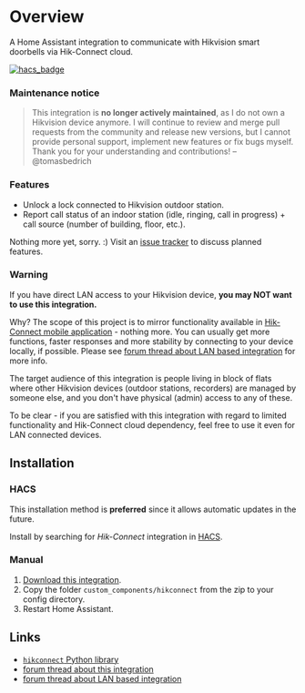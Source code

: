 # Overview

A Home Assistant integration to communicate with Hikvision smart doorbells via Hik-Connect cloud.

[![hacs_badge](https://img.shields.io/badge/HACS-Default-orange.svg)](https://github.com/custom-components/hacs)

### Maintenance notice

> This integration is **no longer actively maintained**, as I do not own a Hikvision device anymore. I will continue to review and merge pull requests from the community and release new versions, but I cannot provide personal support, implement new features or fix bugs myself. Thank you for your understanding and contributions! – @tomasbedrich

### Features
- Unlock a lock connected to Hikvision outdoor station.
- Report call status of an indoor station (idle, ringing, call in progress) + call source (number of building, floor, etc.).

Nothing more yet, sorry. :) Visit an [issue tracker] to discuss planned features.

### Warning
If you have direct LAN access to your Hikvision device, **you may NOT want to use this integration.**

Why? The scope of this project is to mirror functionality available in [Hik-Connect mobile application] - nothing more.
You can usually get more functions, faster responses and more stability by connecting to your device locally, if possible.
Please see [forum thread about LAN based integration] for more info.

The target audience of this integration is people living in block of flats where other Hikvision devices (outdoor stations,
recorders) are managed by someone else, and you don't have physical (admin) access to any of these.

To be clear - if you are satisfied with this integration with regard to limited functionality and Hik-Connect cloud dependency,
feel free to use it even for LAN connected devices.

## Installation

### HACS
This installation method is **preferred** since it allows automatic updates in the future.

Install by searching for _Hik-Connect_ integration in [HACS].

### Manual
1. [Download this integration].
2. Copy the folder `custom_components/hikconnect` from the zip to your config directory.
3. Restart Home Assistant.


## Links
- [`hikconnect` Python library]
- [forum thread about this integration]
- [forum thread about LAN based integration]


[issue tracker]: https://github.com/tomasbedrich/home-assistant-hikconnect/issues
[Hik-Connect mobile application]: https://www.hik-connect.com/views/qrcode/hc/index.html
[HACS]: https://hacs.xyz/
[Download this integration]: https://github.com/tomasbedrich/home-assistant-hikconnect/archive/master.zip
[`hikconnect` Python library]: https://github.com/tomasbedrich/hikconnect
[forum thread about this integration]: https://community.home-assistant.io/t/hik-connect/342202
[forum thread about LAN based integration]: https://community.home-assistant.io/t/ds-kd8003-ds-kv8113-ds-kv8213-ds-kv6113-ds-kv8413-and-integration-hikvision-hikconnect-video-intercom-doorbell/238535
